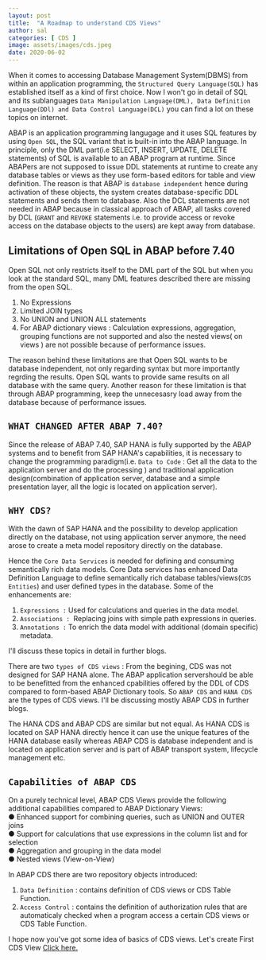 ```yaml
---
layout: post
title:  "A Roadmap to understand CDS Views"
author: sal
categories: [ CDS ]
image: assets/images/cds.jpeg
date: 2020-06-02
---
```

When it comes to accessing Database Management System(DBMS) from within an application programming, the `Structured Query Language(SQL)` has established itself as a kind of first choice. Now I won't go in detail of SQL and its sublanguages `Data Manipulation Language(DML), Data Definition Language(DDl) and Data Control Language(DCL)` you can find a lot on these topics on internet.

ABAP is an application programming langugage and it uses SQL features by using `Open SQL`, the SQL variant that is built-in into the ABAP language. In principle, only the DML part(i.e SELECT, INSERT, UPDATE, DELETE statements) of SQL is available to an ABAP program at runtime. Since ABAPers are not supposed to issue DDL statements at runtime to create any database tables or views as they use form-based editors for table and view definition. The reason is that ABAP is `database independent` hence during activation of these objects, the system creates database-specific DDL statements and sends them to database. Also the DCL statements are not needed in ABAP because in classical approach of ABAP, all tasks covered by DCL (`GRANT` and `REVOKE` statements i.e. to provide access or revoke access on the database objects to the users) are kept away from database.

## Limitations of Open SQL in ABAP before 7.40
Open SQL not only restricts itself to the DML part of the SQL but when you look at the standard SQL, many DML features described there are missing from the open SQL.
1. No Expressions
2. Limited JOIN types
3. No UNION and UNION ALL statements
4. For ABAP dictionary views : Calculation expressions, aggregation, grouping functions are not supported and also the nested views( on views ) are not possible because of performance issues.

The reason behind these limitations are that Open SQL wants to be database independent, not only regarding syntax but more importantly regrding the results. Open SQL wants to provide same results on all database with the same query. Another reason for these limitation is that through ABAP programming, keep the unnecesasry load away from the database because of performance issues.

## `WHAT CHANGED AFTER ABAP 7.40?`
Since the release of ABAP 7.40, SAP HANA is fully supported by the ABAP systems and to benefit from SAP HANA's capabilities, it is necessary to change the programming paradigm(i.e. `Data to Code` : Get all the data to the application server and do the processing ) and traditional application design(combination of application server, database and a simple presentation layer, all the logic is located on application server).

## `WHY CDS?`
With the dawn of SAP HANA and the possibility to develop application directly on the database, not using application server anymore, the need arose to create a meta model repository directly on the database.

Hence the `Core Data Services` is needed for defining and consuming semantically rich data models. Core Data services has enhanced Data Definition Language to define semantically rich database tables/views(`CDS Entities`) and user defined types in the database.
Some of the enhancements are:
1. `Expressions :` Used for calculations and queries in the data model.
2. `Associations : `Replacing joins with simple path expressions in queries.
3. `Annotations :` To enrich the data model with additional (domain specific) metadata.

I'll discuss these topics in detail in further blogs.

There are two `types of CDS views` : From the begining, CDS was not designed for SAP HANA alone. The ABAP application servershould be able to be benefitted from the enhanced cpabilities offered by the DDL of CDS compared to form-based ABAP Dictionary tools. So `ABAP CDS` and `HANA CDS` are the types of CDS  views. I'll be discussing mostly ABAP CDS in further blogs.

The HANA CDS and ABAP CDS are similar but not equal. As HANA CDS is located on SAP HANA directly  hence it can use the unique features of the HANA database easily whereas ABAP CDS is database independent and is located on application server and is part of ABAP transport system, lifecycle management etc.

## `Capabilities of ABAP CDS`
On a purely technical level, ABAP CDS Views provide the following additional capabilities compared to ABAP Dictionary Views:
<br>● Enhanced support for combining queries, such as UNION and OUTER joins
<br>● Support for calculations that use expressions in the column list and for selection
<br>● Aggregation and grouping in the data model
<br>● Nested views (View-on-View)

In ABAP CDS there are two repository objects introduced:
1. `Data Definition` : contains definition of CDS views or CDS Table Function.
2. `Access Control`  : contains the definition of authorization rules that are automaticaly checked when a program access a certain CDS views or CDS Table Function.

I hope now you've got some idea of basics of CDS views.
Let's create First CDS View <a href="/create-cds-ddl">Click here.</a>

